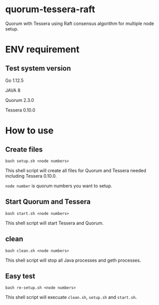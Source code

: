 # quorum-tessera-raft
Quorum with Tessera using Raft consensus algorithm for multiple node setup.





# ENV requirement

## Test system version

Go 1.12.5

JAVA 8

Quorum 2.3.0

Tessera 0.10.0





# How to use

## Create files

```
bash setup.sh <node numbers>
```

This shell script will create all files for Quorum and Tessera needed including Tessera 0.10.0.

`node number` is quorum numbers you want to setup.

## Start Quorum and Tessera

```
bash start.sh <node numbers>
```

This shell script will start Tessera and Quorum.



## clean

```
bash clean.sh <node numbers>
```

This shell script will stop all Java processes and geth processes.



## Easy test

```
bash re-setup.sh <node numbers>
```

This shell script will execuate `clean.sh`, `setup.sh` and `start.sh`.

